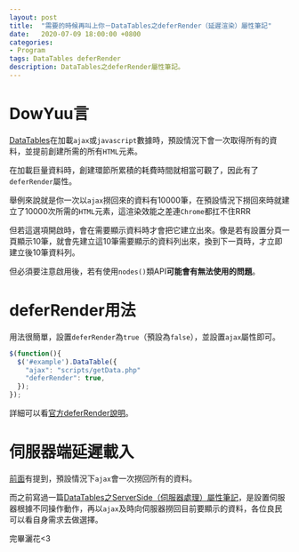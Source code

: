 ```yaml
---
layout: post
title:  "需要的時候再叫上你－DataTables之deferRender（延遲渲染）屬性筆記"
date:   2020-07-09 18:00:00 +0800
categories:
- Program
tags: DataTables deferRender
description: DataTables之deferRender屬性筆記。
---
```


# DowYuu言

[DataTables](https://datatables.net/)在加載`ajax`或`javascript`數據時，預設情況下會一次取得所有的資料，並提前創建所需的所有`HTML`元素。

在加載巨量資料時，創建環節所累積的耗費時間就相當可觀了，因此有了`deferRender`屬性。

舉例來說就是你一次以`ajax`撈回來的資料有10000筆，在預設情況下撈回來時就建立了10000次所需的`HTML`元素，這渲染效能之差連`Chrome`都扛不住RRR

但若這選項開啟時，會在需要顯示資料時才會把它建立出來。像是若有設置分頁一頁顯示10筆，就會先建立這10筆需要顯示的資料列出來，換到下一頁時，才立即建立後10筆資料列。

但必須要注意啟用後，若有使用`nodes()`類API**可能會有無法使用的問題**。

# deferRender用法

用法很簡單，設置`deferRender`為`true`（預設為`false`），並設置`ajax`屬性即可。

```js
$(function(){
  $('#example').DataTable({
    "ajax": "scripts/getData.php"
    "deferRender": true,
  });
});
```

詳細可以看[官方deferRender說明](https://datatables.net/reference/option/deferRender)。

# 伺服器端延遲載入

[前面](#DowYuu言)有提到，預設情況下`ajax`會一次撈回所有的資料。

而之前寫過一篇[DataTables之ServerSide（伺服器處理）屬性筆記](https://dowyuu.github.io/program/2020/03/04/DataTables-ServerSide/)，是設置伺服器根據不同操作動作，再以`ajax`及時向伺服器撈回目前要顯示的資料，各位良民可以看自身需求去做選擇。

完畢灑花<3
